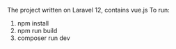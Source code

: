 The project written on Laravel 12, contains vue.js 
To run:
  1) npm install
  2) npm run build
  3) composer run dev
